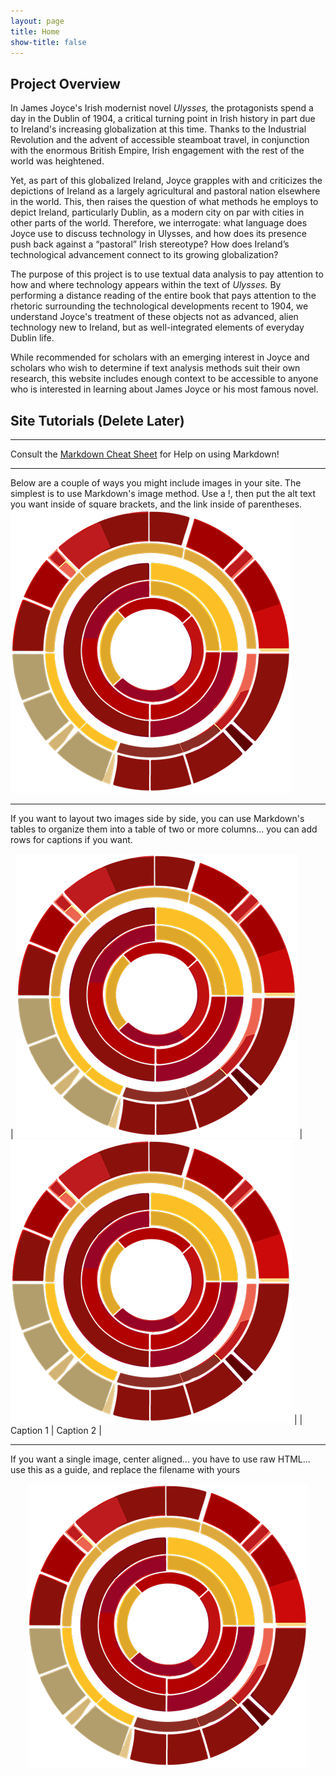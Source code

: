 ```yaml
---
layout: page
title: Home
show-title: false
---
```


## Project Overview
In James Joyce's Irish modernist novel _Ulysses,_ the protagonists spend a day in the Dublin of 1904, a critical turning point in Irish history in part due to Ireland's increasing globalization at this time. Thanks to the Industrial Revolution and the advent of accessible steamboat travel, in conjunction with the enormous British Empire, Irish engagement with the rest of the world was heightened. 

Yet, as part of this globalized Ireland, Joyce grapples with and criticizes the depictions of Ireland as a largely agricultural and pastoral nation elsewhere in the world. This, then raises the question of what methods he employs to depict Ireland, particularly Dublin, as a modern city on par with cities in other parts of the world. Therefore, we interrogate: what language does Joyce use to discuss technology in Ulysses, and how does its presence push back against a “pastoral” Irish stereotype? How does Ireland’s technological advancement connect to its growing globalization?

The purpose of this project is to use textual data analysis to pay attention to how and where technology appears within the text of _Ulysses._ By performing a distance reading of the entire book that pays attention to the rhetoric surrounding the technological developments recent to 1904, we understand Joyce's treatment of these objects not as advanced, alien technology new to Ireland, but as well-integrated elements of everyday Dublin life.

While recommended for scholars with an emerging interest in Joyce and scholars who wish to determine if text analysis methods suit their own research, this website includes enough context to be accessible to anyone who is interested in learning about James Joyce or his most famous novel.

## Site Tutorials (Delete Later)
---

Consult the [Markdown Cheat Sheet](https://www.markdownguide.org/cheat-sheet/) for Help on using Markdown!

---

Below are a couple of ways you might include images in your site. The simplest is to use Markdown's image method. Use a !, then put the alt text you want inside of square brackets, and the link inside of parentheses.
![This is the alt text that will appear on mouseover](assets/img/bcds-logo.webp)

---

If you want to layout two images side by side, you can use Markdown's tables to organize them into a table of two or more columns... you can add rows for captions if you want.

| ![BCDS Logo](assets/img/bcds-logo.webp) | ![BCDS Logo](assets/img/bcds-logo.webp) |
| Caption 1 | Caption 2 |

---

If you want a single image, center aligned... you have to use raw HTML... use this as a guide, and replace the filename with yours

<p align="center">
    <img src="assets/img/bcds-logo.webp" />
</p>
